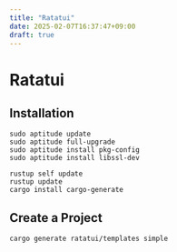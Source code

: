 ```yaml
---
title: "Ratatui"
date: 2025-02-07T16:37:47+09:00
draft: true
---
```


# Ratatui

## Installation

```
sudo aptitude update
sudo aptitude full-upgrade
sudo aptitude install pkg-config
sudo aptitude install libssl-dev

rustup self update
rustup update
cargo install cargo-generate
```

## Create a Project

```
cargo generate ratatui/templates simple
```
